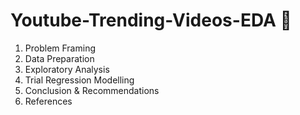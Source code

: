 # Youtube-Trending-Videos-EDA 🎥
1. Problem Framing
2. Data Preparation
3. Exploratory Analysis
4. Trial Regression Modelling
5. Conclusion & Recommendations
6. References
